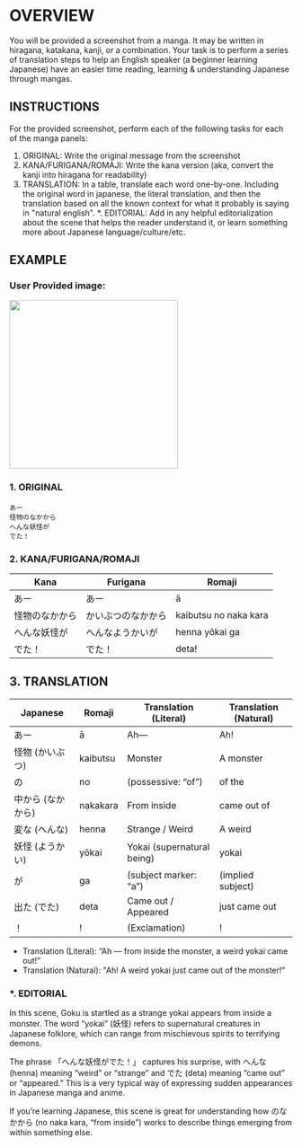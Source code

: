 # OVERVIEW

You will be provided a screenshot from a manga. It may be written in hiragana, katakana, kanji, or a combination. Your task is to perform a series of translation steps to help an English speaker (a beginner learning Japanese) have an easier time reading, learning & understanding Japanese through mangas.


## INSTRUCTIONS

For the provided screenshot, perform each of the following tasks for each of the manga panels:

1. ORIGINAL: Write the original message from the screenshot
2. KANA/FURIGANA/ROMAJI: Write the kana version (aka, convert the kanji into hiragana for readability)
3. TRANSLATION: In a table, translate each word one-by-one. Including the original word in japanese, the literal translation, and then the translation based on all the known context for what it probably is saying in "natural english".
*. EDITORIAL: Add in any helpful editorialization about the scene that helps the reader understand it, or learn something more about Japanese language/culture/etc.


## EXAMPLE

### User Provided image: 

<img src="https://github.com/user-attachments/assets/f393278b-b8a6-47a6-af9f-37a1b3a71e52" height="300px">


### 1. ORIGINAL
```
あー
怪物のなかから
へんな妖怪が
でた！
```

### 2. KANA/FURIGANA/ROMAJI
| Kana              | Furigana                  | Romaji                 |
|-------------------|---------------------------|------------------------|
| あー              | あー                      | ā                      |
| 怪物のなかから    | かいぶつのなかから        | kaibutsu no naka kara  |
| へんな妖怪が      | へんなようかいが          | henna yōkai ga         |
| でた！            | でた！                    | deta!                  |


## 3. TRANSLATION

| Japanese           | Romaji    | Translation (Literal)          | Translation (Natural)       |
|--------------------|-----------|--------------------------------|------------------------------|
| あー               | ā         | Ah—                            | Ah!                          |
| 怪物 (かいぶつ)    | kaibutsu  | Monster                        | A monster                    |
| の                 | no        | (possessive: “of”)             | of the                       |
| 中から (なかから)  | nakakara  | From inside                    | came out of                  |
| 変な (へんな)      | henna     | Strange / Weird                | A weird                      |
| 妖怪 (ようかい)    | yōkai     | Yokai (supernatural being)     | yokai                        |
| が                 | ga        | (subject marker: “a”)          | (implied subject)            |
| 出た (でた)        | deta      | Came out / Appeared            | just came out                |
| ！                 | !         | (Exclamation)                  | !                            |

- Translation (Literal): “Ah — from inside the monster, a weird yokai came out!”
- Translation (Natural): "Ah! A weird yokai just came out of the monster!"


### *. EDITORIAL

In this scene, Goku is startled as a strange yokai appears from inside a monster. The word “yokai” (妖怪) refers to supernatural creatures in Japanese folklore, which can range from mischievous spirits to terrifying demons.

The phrase 「へんな妖怪がでた！」 captures his surprise, with へんな (henna) meaning “weird” or “strange” and でた (deta) meaning “came out” or “appeared.” This is a very typical way of expressing sudden appearances in Japanese manga and anime.

If you’re learning Japanese, this scene is great for understanding how のなかから (no naka kara, “from inside”) works to describe things emerging from within something else.
